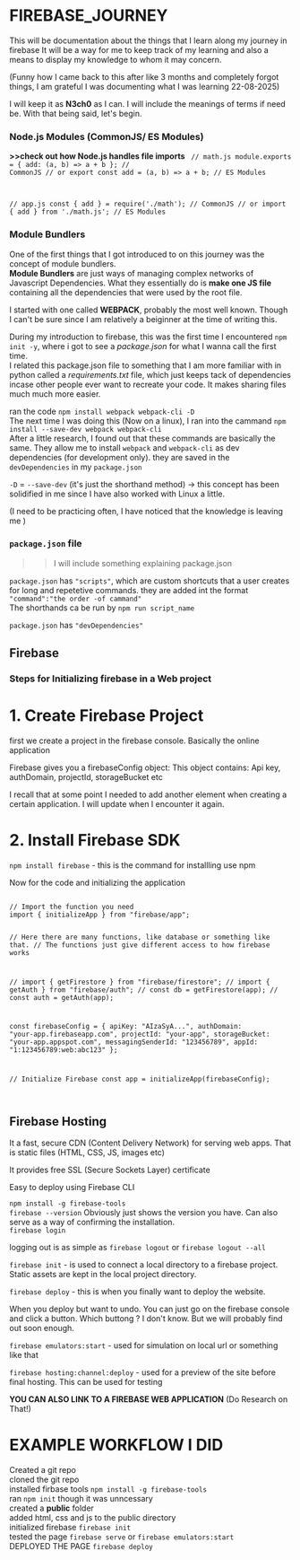 # FIREBASE_JOURNEY
This will be documentation about the things that I learn along my journey in firebase
It will be a way for me to keep track of my learning and also a means to display my knowledge to whom it may concern.

(Funny how I came back to this after like 3 months and completely forgot things, I am grateful I was documenting what I was learning 22-08-2025)

I will keep it as **N3ch0** as I can. I will include the meanings of terms if need be. With that being said, let's begin.


### Node.js Modules (CommonJS/ ES Modules)
**>>check out how Node.js handles file imports**
<code>
// math.js
module.exports = { add: (a, b) => a + b };  // CommonJS
// or
export const add = (a, b) => a + b;         // ES Modules

// app.js
const { add } = require('./math');          // CommonJS
// or
import { add } from './math.js';            // ES Modules
</code>

### Module Bundlers
One of the first things that I got introduced to on this journey was the concept of module bundlers.<br>
**Module Bundlers** are just ways of managing complex networks of Javascript Dependencies. What they essentially do is **make one JS file** containing all the dependencies that were used by the root file.

I started with one called **WEBPACK**, probably the most well known. Though I can't be sure since I am relatively a beiginner at the time of writing this.

During my introduction to firebase, this was the first time I encountered `npm init -y`, where i got to see a *package.json* for what I wanna call the first time. <br>
I related this package.json file to something that I am more familiar with in python called a *requirements.txt* file, which just keeps tack of dependencies incase other people ever want to recreate your code. It makes sharing files much much more easier.


ran the code `npm install webpack webpack-cli -D`<br>
The next time I was doing this (Now on a linux), I ran into the cammand `npm install --save-dev webpack webpack-cli`<br>
After a little research, I found out that these commands are basically the same. They allow me to install `webpack` and `webpack-cli` as dev dependencies (for development only). they are saved in the `devDependencies` in my `package.json`

`-D` = `--save-dev` (it's just the shorthand method) -> this concept has been solidified in me since I have also worked with Linux a little. 

(I need to be practicing often, I have noticed that the knowledge is leaving me )


### `package.json` file

>>I will include something explaining package.json

`package.json` has `"scripts"`, which are custom shortcuts that a user creates for long and repetetive commands. they are added int the format `"command":"the order -of cammand"`<br>
The shorthands ca be run by `npm run script_name`

`package.json` has `"devDependencies"`

## Firebase

### Steps for Initializing firebase in a Web project
<h1>1. Create Firebase Project</h1>
first we create a project in the firebase console. Basically the online application

Firebase gives you a firebaseConfig object:
    This object contains: Api key, authDomain, projectId, storageBucket etc

I recall that at some point I needed to add another element when creating a certain application. I will update when I encounter it again.

<h1>2. Install Firebase SDK</h1>

`npm install firebase` - this is the command for installling use npm

Now for the code and initializing the application

<code>
// Import the function you need
import { initializeApp } from "firebase/app";

// Here there are many functions, like database or something like that.
// The functions just give different access to how firebase works

// import { getFirestore } from "firebase/firestore";
// import { getAuth } from "firebase/auth";
// const db = getFirestore(app);
// const auth = getAuth(app);

const firebaseConfig = {
  apiKey: "AIzaSyA...",
  authDomain: "your-app.firebaseapp.com",
  projectId: "your-app",
  storageBucket: "your-app.appspot.com",
  messagingSenderId: "123456789",
  appId: "1:123456789:web:abc123"
};

// Initialize Firebase
const app = initializeApp(firebaseConfig);

</code>


## Firebase Hosting
It a fast, secure CDN (Content Delivery Network) for serving web apps.
That is static files (HTML, CSS, JS, images etc)

It provides free SSL (Secure Sockets Layer) certificate

Easy to deploy using Firebase CLI

`npm install -g firebase-tools`<br>
`firebase --version` Obviously just shows the version you have. Can also serve as a way of confirming the installation.<br>
`firebase login`

logging out is as simple as `firebase logout` or `firebase logout --all`

`firebase init` - is used to connect a local directory to a firebase project. Static assets are kept in the local project directory.

`firebase deploy` - this is when you finally want to deploy the website.

When you deploy but want to undo. You can just go on the firebase console and click a button. Which buttong ? I don't know. But we will probably find out soon enough.

`firebase emulators:start` - used for simulation on local url or something like that

`firebase hosting:channel:deploy` - used for a preview of the site before final hosting. This can be used for testing


**YOU CAN ALSO LINK TO A FIREBASE WEB APPLICATION**
(Do Research on That!)




#  EXAMPLE WORKFLOW I DID
Created a git repo<br>
cloned the git repo<br>
installed firbase tools `npm install -g firebase-tools` <br>
ran `npm init` though it was unncessary<br>
created a **public** folder <br>
added html, css and js to the public directory<br>
initialized firebase `firebase init` <br>
tested the page `firebase serve` or  `firebase emulators:start` <br>
DEPLOYED THE PAGE  `firebase deploy`







